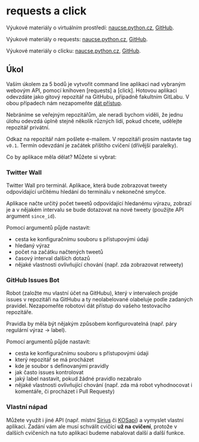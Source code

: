 requests a click
================

Výukové materiály o virtuálním prostředí:
[naucse.python.cz](http://naucse.python.cz/lessons/fast-track/install/),
[GitHub](https://github.com/pyvec/naucse.python.cz/tree/master/lessons/fast-track/install/).

Výukové materiály o requests:
[naucse.python.cz](http://naucse.python.cz/lessons/intro/requests/),
[GitHub](https://github.com/pyvec/naucse.python.cz/tree/master/lessons/intro/requests).

Výukové materiály o clicku:
[naucse.python.cz](http://naucse.python.cz/lessons/intro/click/),
[GitHub](https://github.com/pyvec/naucse.python.cz/tree/master/lessons/intro/click).

Úkol
----

Vaším úkolem za 5 bodů je vytvořit command line aplikaci nad vybraným webovým
API, pomocí knihoven [requests] a [click].
Hotovou aplikaci odevzdáte jako gitový repozitář na GitHubu, případně fakultním
GitLabu. V obou případech nám nezapomeňte [dát přístup](00_uvod.md).

Nebráníme se veřejným repozitářům, ale neradi bychom viděli, že jednu úlohu
odevzdá úplně stejně několik různých lidí, pokud chcete, udělejte repozitář
privátní.

Odkaz na repozitář nám pošlete e-mailem.
V repozitáři prosím nastavte tag `v0.1`.
Termín odevzdání je začátek příštího cvičení (dřívější paralelky).

Co by aplikace měla dělat? Můžete si vybrat:

### Twitter Wall

Twitter Wall pro terminál. Aplikace, která bude zobrazovat tweety odpovídající
určitému hledání do terminálu v nekonečné smyčce.

Aplikace načte určitý počet tweetů odpovídající hledanému výrazu, zobrazí je
a v nějakém intervalu se bude dotazovat na nové tweety (použijte API argument
`since_id`).

Pomocí argumentů půjde nastavit:

 * cesta ke konfiguračnímu souboru s přístupovými údaji
 * hledaný výraz
 * počet na začátku načtených tweetů
 * časový interval dalších dotazů
 * nějaké vlastnosti ovlivňující chování (např. zda zobrazovat retweety)

### GitHub Issues Bot

Robot (založte mu vlastní účet na GitHubu), který v intervalech projde issues
v repozitáři na GitHubu a ty neolabelované olabeluje podle zadaných pravidel.
Nezapomeňte robotovi dát přístup do vašeho testovacího repozitáře.

Pravidla by měla být nějakým způsobem konfigurovatelná
(např. páry regulární výraz → label).

Pomocí argumentů půjde nastavit:

 * cesta ke konfiguračnímu souboru s přístupovými údaji
 * který repozitář se má procházet
 * kde je soubor s definovanými pravidly
 * jak často issues kontrolovat
 * jaký label nastavit, pokud žádné pravidlo nezabralo
 * nějaké vlastnosti ovlivňující chování (např. zda má robot vyhodnocovat i komentáře, či procházet i Pull Requesty)

### Vlastní nápad

Můžete využít i jiné API (např. místní [Sirius] či [KOSapi]) a vymyslet vlastní aplikaci.
Zadání vám ale musí schválit cvičící **už na cvičení**, protože v dalších cvičeních na tuto
aplikaci budeme nabalovat další a další funkce.

[Sirius]: https://github.com/cvut/sirius/wiki
[KOSapi]: https://kosapi.fit.cvut.cz/projects/kosapi/wiki
